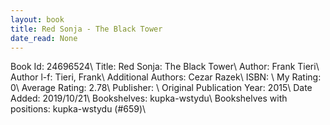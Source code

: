 ```yaml
---
layout: book
title: Red Sonja - The Black Tower
date_read: None
---
```


Book Id: 24696524\ 
Title: Red Sonja: The Black Tower\ 
Author: Frank Tieri\ 
Author l-f: Tieri, Frank\ 
Additional Authors: Cezar Razek\ 
ISBN: \ 
My Rating: 0\ 
Average Rating: 2.78\ 
Publisher: \ 
Original Publication Year: 2015\ 
Date Added: 2019/10/21\ 
Bookshelves: kupka-wstydu\ 
Bookshelves with positions: kupka-wstydu (#659)\ 

